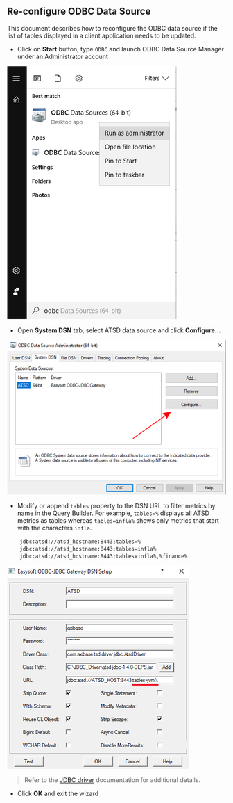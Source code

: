 ## Re-configure ODBC Data Source

This document describes how to reconfigure the ODBC data source if the list of tables displayed in a client application needs to be updated.

* Click on **Start** button, type `ODBC` and launch ODBC Data Source Manager under an Administrator account

![](images/table_config_1.png)

* Open **System DSN** tab, select ATSD data source and click **Configure...**

![](images/table_config_2.png)

* Modify or append `tables` property to the DSN URL to filter metrics by name in the Query
  Builder. For example, `tables=%` displays all ATSD metrics as tables whereas `tables=infla%`
  shows only metrics that start with the characters `infla`.

```txt
    jdbc:atsd://atsd_hostname:8443;tables=%
    jdbc:atsd://atsd_hostname:8443;tables=infla%
    jdbc:atsd://atsd_hostname:8443;tables=infla%,%finance%
```

![](images/table_config.png)

> Refer to the [JDBC driver](https://github.com/axibase/atsd-jdbc#jdbc-connection-properties-supported-by-driver) documentation for additional details.

* Click **OK** and exit the wizard
